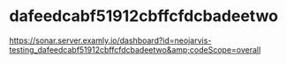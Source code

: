 # dafeedcabf51912cbffcfdcbadeetwo
https://sonar.server.examly.io/dashboard?id=neojarvis-testing_dafeedcabf51912cbffcfdcbadeetwo&amp;codeScope=overall
